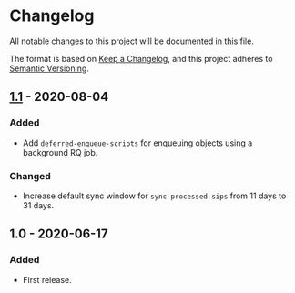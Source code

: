 # Changelog
All notable changes to this project will be documented in this file.

The format is based on [Keep a Changelog](https://keepachangelog.com/en/1.0.0/),
and this project adheres to [Semantic Versioning](https://semver.org/spec/v2.0.0.html).


## [1.1] - 2020-08-04
### Added
 - Add `deferred-enqueue-scripts` for enqueuing objects using a background RQ job.

### Changed
 - Increase default sync window for `sync-processed-sips` from 11 days to 31 days.

## 1.0 - 2020-06-17
### Added
 - First release.

[1.1]: https://github.com/finnish-heritage-agency/passari-workflow/compare/1.0...1.1
